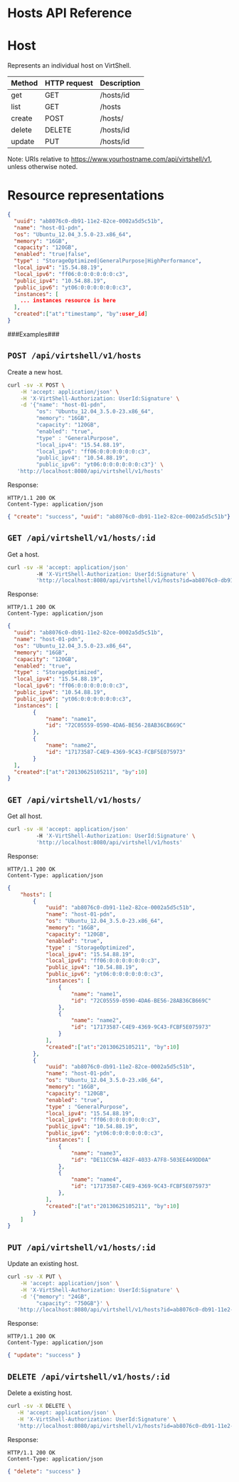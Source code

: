 Hosts API Reference
===================

Host
====
Represents an individual host on VirtShell.

| Method | HTTP request | Description |
| --- | --- | ---- |
| get | GET | /hosts/id | Gets one host by ID. |
| list | GET | /hosts | Retrieves the list of hosts. |
| create | POST | /hosts/ | Inserts a new host configuration. | 
| delete | DELETE | /hosts/id | Deletes an existing host. |
| update | PUT | /hosts/id | Updates an existing host. |

Note:
URIs relative to https://www.yourhostname.com/api/virtshell/v1, unless otherwise noted.

Resource representations
========================
```json
{
  "uuid": "ab8076c0-db91-11e2-82ce-0002a5d5c51b",
  "name": "host-01-pdn",
  "os": "Ubuntu_12.04_3.5.0-23.x86_64",
  "memory": "16GB",
  "capacity": "120GB",
  "enabled": "true|false",
  "type" : "StorageOptimized|GeneralPurpose|HighPerformance",
  "local_ipv4": "15.54.88.19",
  "local_ipv6": "ff06:0:0:0:0:0:0:c3",
  "public_ipv4": "10.54.88.19",
  "public_ipv6": "yt06:0:0:0:0:0:0:c3",
  "instances": [
    ... instances resource is here
  ],
  "created":["at":"timestamp", "by":user_id]
}
```

###Examples###

`POST /api/virtshell/v1/hosts`
--------------------------------------------

Create a new host.

```sh
curl -sv -X POST \
	-H 'accept: application/json' \
   	-H 'X-VirtShell-Authorization: UserId:Signature' \
	-d '{"name": "host-01-pdn",
  		 "os": "Ubuntu_12.04_3.5.0-23.x86_64",
  		 "memory": "16GB",
  		 "capacity": "120GB",
  		 "enabled": "true",
  		 "type" : "GeneralPurpose",
  		 "local_ipv4": "15.54.88.19",
  	     "local_ipv6": "ff06:0:0:0:0:0:0:c3",
  		 "public_ipv4": "10.54.88.19",
  		 "public_ipv6": "yt06:0:0:0:0:0:0:c3"}' \
   'http://localhost:8080/api/virtshell/v1/hosts'
```

Response:
```
HTTP/1.1 200 OK
Content-Type: application/json
```
```json
{ "create": "success", "uuid": "ab8076c0-db91-11e2-82ce-0002a5d5c51b"}
```

`GET /api/virtshell/v1/hosts/:id`
----------------------------------------------

Get a host.

```sh
curl -sv -H 'accept: application/json' 
		 -H 'X-VirtShell-Authorization: UserId:Signature' \ 
		 'http://localhost:8080/api/virtshell/v1/hosts?id=ab8076c0-db91-11e2-82ce-0002a5d5c51b'
```

Response:
```
HTTP/1.1 200 OK
Content-Type: application/json
```
```json
{
  "uuid": "ab8076c0-db91-11e2-82ce-0002a5d5c51b",
  "name": "host-01-pdn",
  "os": "Ubuntu_12.04_3.5.0-23.x86_64",
  "memory": "16GB",
  "capacity": "120GB",
  "enabled": "true",
  "type" : "StorageOptimized",
  "local_ipv4": "15.54.88.19",
  "local_ipv6": "ff06:0:0:0:0:0:0:c3",
  "public_ipv4": "10.54.88.19",
  "public_ipv6": "yt06:0:0:0:0:0:0:c3",
  "instances": [
		{
			"name": "name1",
			"id": "72C05559-0590-4DA6-BE56-28AB36CB669C"
		},
		{
			"name": "name2",
			"id": "17173587-C4E9-4369-9C43-FCBF5E075973"
		}
  ],
  "created":["at":"20130625105211", "by":10]
}
```

`GET /api/virtshell/v1/hosts/`
----------------------------------------------

Get all host.

```sh
curl -sv -H 'accept: application/json' 
		 -H 'X-VirtShell-Authorization: UserId:Signature' \ 
		 'http://localhost:8080/api/virtshell/v1/hosts'
```

Response:
```
HTTP/1.1 200 OK
Content-Type: application/json
```
```json
{
	"hosts": [
		{
			"uuid": "ab8076c0-db91-11e2-82ce-0002a5d5c51b",
			"name": "host-01-pdn",
			"os": "Ubuntu_12.04_3.5.0-23.x86_64",
			"memory": "16GB",
			"capacity": "120GB",
			"enabled": "true",
			"type" : "StorageOptimized",
			"local_ipv4": "15.54.88.19",
			"local_ipv6": "ff06:0:0:0:0:0:0:c3",
			"public_ipv4": "10.54.88.19",
			"public_ipv6": "yt06:0:0:0:0:0:0:c3",
			"instances": [
				{
					"name": "name1",
					"id": "72C05559-0590-4DA6-BE56-28AB36CB669C"
				},
				{
					"name": "name2",
					"id": "17173587-C4E9-4369-9C43-FCBF5E075973"
				}
			],
			"created":["at":"20130625105211", "by":10]
		},
		{
			"uuid": "ab8076c0-db91-11e2-82ce-0002a5d5c51b",
			"name": "host-01-pdn",
			"os": "Ubuntu_12.04_3.5.0-23.x86_64",
			"memory": "16GB",
			"capacity": "120GB",
			"enabled": "true",
			"type" : "GeneralPurpose",
			"local_ipv4": "15.54.88.19",
			"local_ipv6": "ff06:0:0:0:0:0:0:c3",
			"public_ipv4": "10.54.88.19",
			"public_ipv6": "yt06:0:0:0:0:0:0:c3",
			"instances": [
				{
					"name": "name3",
					"id": "DE11CC9A-482F-4033-A7F8-503EE449DD0A"
				},
				{
					"name": "name4",
					"id": "17173587-C4E9-4369-9C43-FCBF5E075973"
				},		
			],
			"created":["at":"20130625105211", "by":10]
		}
	]
}		
```

`PUT /api/virtshell/v1/hosts/:id`
----------------------------------------------

Update an existing host.

```sh
curl -sv -X PUT \
	-H 'accept: application/json' \
   	-H 'X-VirtShell-Authorization: UserId:Signature' \
	-d '{"memory": "24GB",
		 "capacity": "750GB"}' \
   'http://localhost:8080/api/virtshell/v1/hosts?id=ab8076c0-db91-11e2-82ce-0002a5d5c51b'
```

Response:
```
HTTP/1.1 200 OK
Content-Type: application/json
```
```json
{ "update": "success" }
```

`DELETE /api/virtshell/v1/hosts/:id`
----------------------------------------------
Delete a existing host.

```sh
curl -sv -X DELETE \
   -H 'accept: application/json' \
   -H 'X-VirtShell-Authorization: UserId:Signature' \
   'http://localhost:8080/api/virtshell/v1/hosts?id=ab8076c0-db91-11e2-82ce-0002a5d5c51b'
```

Response:
```
HTTP/1.1 200 OK
Content-Type: application/json
```
```json
{ "delete": "success" }
```